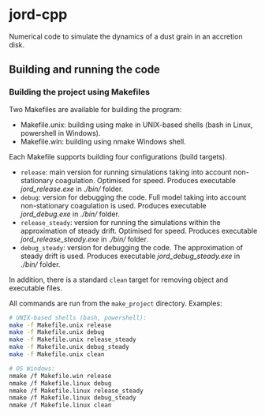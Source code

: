 # jord-cpp
Numerical code to simulate the dynamics of a dust grain in an accretion disk.

## Building and running the code

### Building the project using Makefiles
Two Makefiles are available for building the program: 
- Makefile.unix: building using make in UNIX-based shells (bash in Linux, powershell in Windows).
- Makefile.win: building using nmake Windows shell.

Each Makefile supports building four configurations (build targets). 
- `release`: main version for running simulations taking into account non-stationary coagulation. Optimised for speed. Produces executable *jord_release.exe* in _./bin/_ folder.
- `debug`: version for debugging the code. Full model taking into account non-stationary coagulation is used. Produces executable *jord_debug.exe* in _./bin/_ folder.
- `release_steady`: version for running the simulations within the approximation of steady drift. Optimised for speed. Produces executable *jord_release_steady.exe* in _./bin/_ folder.
- `debug_steady`: version for debugging the code. The approximation of steady drift is used. Produces executable *jord_debug_steady.exe* in _./bin/_ folder.

In addition, there is a standard `clean` target for removing object and executable files.

All commands are run from the ```make_project``` directory. Examples:
```bash
# UNIX-based shells (bash, powershell):
make -f Makefile.unix release
make -f Makefile.unix debug
make -f Makefile.unix release_steady
make -f Makefile.unix debug_steady
make -f Makefile.unix clean
```
```bash
# OS Windows:
nmake /f Makefile.win release
nmake /f Makefile.linux debug
nmake /f Makefile.linux release_steady
nmake /f Makefile.linux debug_steady
nmake /f Makefile.linux clean
```